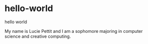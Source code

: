 # hello-world
hello world

My name is Lucie Pettit and I am a sophomore majoring in computer science and creative computing.
